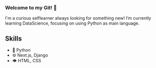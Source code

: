 ### Welcome to my Git! 🚀

I'm a curious selflearner always looking for something new!
I’m currently learning DataScience, focusing on using Python as main language.

<h2>Skills</h2>

- 🐍 Python
- ⚙️ Next.js, Django
- 👁️ HTML, CSS


<!--
**panlimz/panlimz** is a ✨ _special_ ✨ repository because its `README.md` (this file) appears on your GitHub profile.

Here are some ideas to get you started:

- 🔭 I’m currently working on ...
- 🌱 I’m currently learning ...
- 👯 I’m looking to collaborate on ...
- 🤔 I’m looking for help with ...
- 💬 Ask me about ...
- 📫 How to reach me: ...
- 😄 Pronouns: ...
- ⚡ Fun fact: ...
-->
